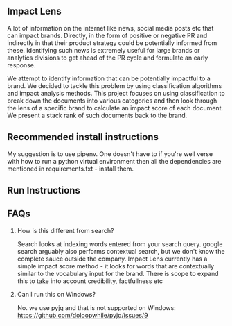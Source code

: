 
## Impact Lens
A lot of information on the internet like news, social media posts etc that can impact brands. Directly, in the form of positive or negative PR and indirectly in that their product strategy could be potentially informed from these. Identifying such news is extremely useful for large brands or analytics divisions to get ahead of the PR cycle and formulate an early response.

We attempt to identify information that can be potentially impactful to a brand. We decided to tackle this problem by using classification algorithms and impact analysis methods. This project focuses on using classification to break down the documents into various categories and then look through the lens of a specific brand to calculate an impact score of each document. We present a stack rank of such documents back to the brand.

## Recommended install instructions

My suggestion is to use pipenv. One doesn't have to if you're well verse with how to run a python virtual environment then all the dependencies are mentioned in requirements.txt - install them.

## Run Instructions


## FAQs

1. How is this different from search?

   Search looks at indexing words entered from your search query. google search arguably also performs contextual search, but we don't know the complete sauce outside the company.
Impact Lens currently has a simple impact score method - it looks for words that are contextually similar to the vocabulary input for the brand. There is scope to expand this to take into account credibility, factfullness etc

2. Can I run this on Windows?

   No. we use pyjq and that is not supported on Windows: https://github.com/doloopwhile/pyjq/issues/9
